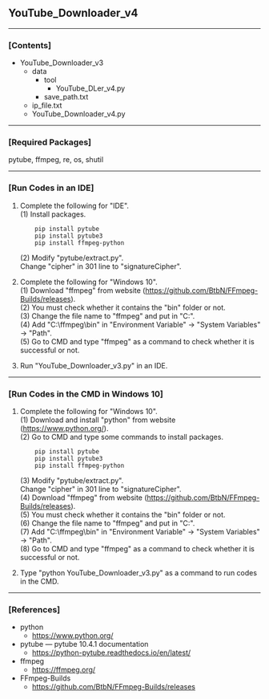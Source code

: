 ## YouTube_Downloader_v4

----

### \[Contents]

+ YouTube_Downloader_v3
  + data
    + tool
      + YouTube_DLer_v4.py
    + save_path.txt
  + ip_file.txt
  + YouTube_Downloader_v4.py
  
----

### \[Required Packages]

pytube, ffmpeg, re, os, shutil

----

### \[Run Codes in an IDE]

1. Complete the following for "IDE".  
   (1) Install packages.     
   ```
       pip install pytube  
       pip install pytube3  
       pip install ffmpeg-python  
   ```         
   (2) Modify "pytube/extract.py".    
       Change "cipher" in 301 line to "signatureCipher".

2. Complete the following for "Windows 10".  
   (1) Download "ffmpeg" from website (https://github.com/BtbN/FFmpeg-Builds/releases).  
   (2) You must check whether it contains the "bin" folder or not.  
   (3) Change the file name to "ffmpeg" and put in "C:\".  
   (4) Add "C:\ffmpeg\bin" in "Environment Variable" -> "System Variables" -> "Path".  
   (5) Go to CMD and type "ffmpeg" as a command to check whether it is successful or not.  
 
3. Run "YouTube_Downloader_v3.py" in an IDE.

----

### \[Run Codes in the CMD in Windows 10]

1. Complete the following for "Windows 10".  
   (1) Download and install "python" from website (https://www.python.org/).  
   (2) Go to CMD and type some commands to install packages.  
   ```
       pip install pytube  
       pip install pytube3  
       pip install ffmpeg-python  
   ``` 
   (3) Modify "pytube/extract.py".    
       Change "cipher" in 301 line to "signatureCipher".  
   (4) Download "ffmpeg" from website (https://github.com/BtbN/FFmpeg-Builds/releases).  
   (5) You must check whether it contains the "bin" folder or not.  
   (6) Change the file name to "ffmpeg" and put in "C:\".  
   (7) Add "C:\ffmpeg\bin" in "Environment Variable" -> "System Variables" -> "Path".  
   (8) Go to CMD and type "ffmpeg" as a command to check whether it is successful or not.  

2. Type "python YouTube_Downloader_v3.py" as a command to run codes in the CMD.

----

### \[References]

+ python
  + https://www.python.org/
+ pytube — pytube 10.4.1 documentation
  + https://python-pytube.readthedocs.io/en/latest/
+ ffmpeg
  + https://ffmpeg.org/
+ FFmpeg-Builds
  + https://github.com/BtbN/FFmpeg-Builds/releases

